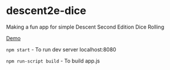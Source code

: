 # descent2e-dice
Making a fun app for simple Descent Second Edition Dice Rolling

[Demo](http://tkiethanom.github.io/descent2e-dice)

`npm start` - To run dev server localhost:8080

`npm run-script build` - To build app.js
